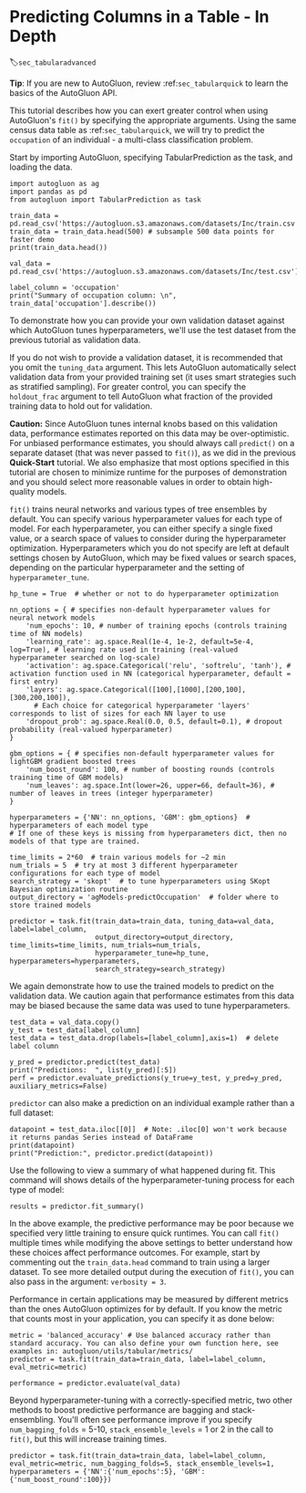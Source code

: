 # Predicting Columns in a Table - In Depth
:label:`sec_tabularadvanced`

**Tip**: If you are new to AutoGluon, review :ref:`sec_tabularquick` to learn the basics of the AutoGluon API.

This tutorial describes how you can exert greater control when using AutoGluon's `fit()` by specifying the appropriate arguments. Using the same census data table as :ref:`sec_tabularquick`, we will try to predict the `occupation` of an individual - a multi-class classification problem. 

Start by importing AutoGluon, specifying TabularPrediction as the task, and loading the data. 

```{.python .input}
import autogluon as ag
import pandas as pd
from autogluon import TabularPrediction as task

train_data = pd.read_csv('https://autogluon.s3.amazonaws.com/datasets/Inc/train.csv')
train_data = train_data.head(500) # subsample 500 data points for faster demo
print(train_data.head())

val_data = pd.read_csv('https://autogluon.s3.amazonaws.com/datasets/Inc/test.csv')

label_column = 'occupation'
print("Summary of occupation column: \n", train_data['occupation'].describe())
```

 To demonstrate how you can provide your own validation dataset against which AutoGluon tunes hyperparameters, we'll use the test dataset from the previous tutorial as validation data. 
 
 If you do not wish to provide a validation dataset, it is recommended that you omit the `tuning_data` argument. This lets AutoGluon automatically select validation data from your provided training set (it uses smart strategies such as stratified sampling).  For greater control, you can specify the `holdout_frac` argument to tell AutoGluon what fraction of the provided training data to hold out for validation. 

**Caution:** Since AutoGluon tunes internal knobs based on this validation data, performance estimates reported on this data may be over-optimistic. For unbiased performance estimates, you should always call `predict()` on a separate dataset (that was never passed to `fit()`), as we did in the previous **Quick-Start** tutorial. We also emphasize that most options specified in this tutorial are chosen to minimize runtime for the purposes of demonstration and you should select more reasonable values in order to obtain high-quality models.
 
`fit()` trains neural networks and various types of tree ensembles by default. You can specify various hyperparameter values for each type of model. For each hyperparameter, you can either specify a single fixed value, or a search space of values to consider during the hyperparameter optimization. Hyperparameters which you do not specify are left at default settings chosen by AutoGluon, which may be fixed values or search spaces, depending on the particular hyperparameter and the setting of `hyperparameter_tune`.

```{.python .input}
hp_tune = True  # whether or not to do hyperparameter optimization

nn_options = { # specifies non-default hyperparameter values for neural network models
    'num_epochs': 10, # number of training epochs (controls training time of NN models)
    'learning_rate': ag.space.Real(1e-4, 1e-2, default=5e-4, log=True), # learning rate used in training (real-valued hyperparameter searched on log-scale)
    'activation': ag.space.Categorical('relu', 'softrelu', 'tanh'), # activation function used in NN (categorical hyperparameter, default = first entry)
    'layers': ag.space.Categorical([100],[1000],[200,100],[300,200,100]), 
      # Each choice for categorical hyperparameter 'layers' corresponds to list of sizes for each NN layer to use
    'dropout_prob': ag.space.Real(0.0, 0.5, default=0.1), # dropout probability (real-valued hyperparameter)
}

gbm_options = { # specifies non-default hyperparameter values for lightGBM gradient boosted trees
    'num_boost_round': 100, # number of boosting rounds (controls training time of GBM models)
    'num_leaves': ag.space.Int(lower=26, upper=66, default=36), # number of leaves in trees (integer hyperparameter)
}

hyperparameters = {'NN': nn_options, 'GBM': gbm_options}  # hyperparameters of each model type
# If one of these keys is missing from hyperparameters dict, then no models of that type are trained.

time_limits = 2*60  # train various models for ~2 min
num_trials = 5  # try at most 3 different hyperparameter configurations for each type of model
search_strategy = 'skopt'  # to tune hyperparameters using SKopt Bayesian optimization routine
output_directory = 'agModels-predictOccupation'  # folder where to store trained models

predictor = task.fit(train_data=train_data, tuning_data=val_data, label=label_column,
                     output_directory=output_directory, time_limits=time_limits, num_trials=num_trials, 
                     hyperparameter_tune=hp_tune, hyperparameters=hyperparameters, 
                     search_strategy=search_strategy)
```

We again demonstrate how to use the trained models to predict on the validation data. We caution again that performance estimates from this data may be biased because the same data was used to tune hyperparameters.

```{.python .input}
test_data = val_data.copy()
y_test = test_data[label_column]
test_data = test_data.drop(labels=[label_column],axis=1)  # delete label column

y_pred = predictor.predict(test_data)
print("Predictions:  ", list(y_pred)[:5])
perf = predictor.evaluate_predictions(y_true=y_test, y_pred=y_pred, auxiliary_metrics=False)
```

`predictor` can also make a prediction on an individual example rather than a full dataset:

```{.python .input}
datapoint = test_data.iloc[[0]]  # Note: .iloc[0] won't work because it returns pandas Series instead of DataFrame
print(datapoint)
print("Prediction:", predictor.predict(datapoint))
```

Use the following to view a summary of what happened during fit. This command will shows details of the hyperparameter-tuning process for each type of model:

```{.python .input}
results = predictor.fit_summary()
```

In the above example, the predictive performance may be poor because we specified very little training to ensure quick runtimes.  You can call `fit()` multiple times while modifying the above settings to better understand how these choices affect performance outcomes. For example, start by commenting out the `train_data.head` command to train using a larger dataset. To see more detailed output during the execution of `fit()`, you can also pass in the argument: `verbosity = 3`.

Performance in certain applications may be measured by different metrics than the ones AutoGluon optimizes for by default. If you know the metric that counts most in your application, you can specify it as done below:

```{.python .input}
metric = 'balanced_accuracy' # Use balanced accuracy rather than standard accuracy. You can also define your own function here, see examples in: autogluon/utils/tabular/metrics/
predictor = task.fit(train_data=train_data, label=label_column, eval_metric=metric)

performance = predictor.evaluate(val_data)
```

Beyond hyperparameter-tuning with a correctly-specified metric, two other methods to boost predictive performance are bagging and stack-ensembling.  You'll often see performance improve if you specify `num_bagging_folds` = 5-10, `stack_ensemble_levels` = 1 or 2 in the call to `fit()`, but this will increase training times.

```{.python .input}
predictor = task.fit(train_data=train_data, label=label_column, eval_metric=metric, num_bagging_folds=5, stack_ensemble_levels=1, hyperparameters = {'NN':{'num_epochs':5}, 'GBM':{'num_boost_round':100}})
```
